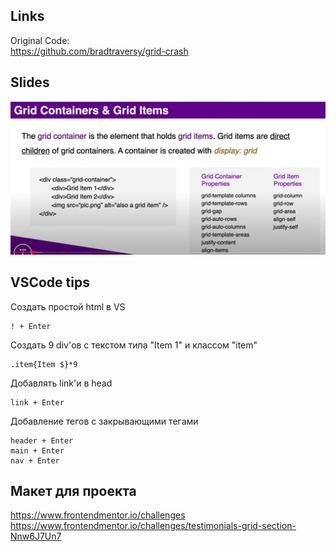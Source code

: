 ## Links

Original Code:  
https://github.com/bradtraversy/grid-crash

## Slides

<img src="img/grid-properties.jpg" alt="drawing" width="800"/>

## VSCode tips

Создать простой html в VS

    ! + Enter

Создать 9 div'ов с текстом типа "Item 1" и классом "item"

    .item{Item $}*9

Добавлять link'и в head

    link + Enter

Добавление тегов с закрывающими тегами

    header + Enter
    main + Enter
    nav + Enter

## Макет для проекта

https://www.frontendmentor.io/challenges  
https://www.frontendmentor.io/challenges/testimonials-grid-section-Nnw6J7Un7  


